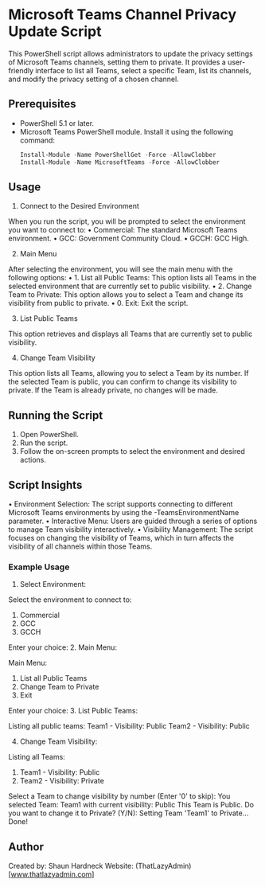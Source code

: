 # Microsoft Teams Channel Privacy Update Script

This PowerShell script allows administrators to update the privacy settings of Microsoft Teams channels, setting them to private. It provides a user-friendly interface to list all Teams, select a specific Team, list its channels, and modify the privacy setting of a chosen channel.

## Prerequisites
- PowerShell 5.1 or later.
- Microsoft Teams PowerShell module. Install it using the following command:
  ```powershell
  Install-Module -Name PowerShellGet -Force -AllowClobber
  Install-Module -Name MicrosoftTeams -Force -AllowClobber
  ```

## Usage
1. Connect to the Desired Environment

When you run the script, you will be prompted to select the environment you want to connect to:
•	Commercial: The standard Microsoft Teams environment.
•	GCC: Government Community Cloud.
•	GCCH: GCC High.

2. Main Menu

After selecting the environment, you will see the main menu with the following options:
•	1. List all Public Teams: This option lists all Teams in the selected environment that are currently set to public visibility.
•	2. Change Team to Private: This option allows you to select a Team and change its visibility from public to private.
•	0. Exit: Exit the script.

3. List Public Teams

This option retrieves and displays all Teams that are currently set to public visibility.

4. Change Team Visibility

This option lists all Teams, allowing you to select a Team by its number. If the selected Team is public, you can confirm to change its visibility to private. If the Team is already private, no changes will be made.

## Running the Script
1.	Open PowerShell.
2.	Run the script.
3.	Follow the on-screen prompts to select the environment and desired actions.

## Script Insights
•	Environment Selection: The script supports connecting to different Microsoft Teams environments by using the -TeamsEnvironmentName parameter.
•	Interactive Menu: Users are guided through a series of options to manage Team visibility interactively.
•	Visibility Management: The script focuses on changing the visibility of Teams, which in turn affects the visibility of all channels within those Teams.

### Example Usage
1.	Select Environment:

Select the environment to connect to:
1. Commercial
2. GCC
3. GCCH

Enter your choice:
2.	Main Menu:

Main Menu:
1. List all Public Teams
2. Change Team to Private
0. Exit

Enter your choice:
3.	List Public Teams:

Listing all public teams:
Team1 - Visibility: Public
Team2 - Visibility: Public

4.	Change Team Visibility:

Listing all Teams:
1. Team1 - Visibility: Public
2. Team2 - Visibility: Private

Select a Team to change visibility by number (Enter '0' to skip):
You selected Team: Team1 with current visibility: Public
This Team is Public. Do you want to change it to Private? (Y/N):
Setting Team 'Team1' to Private... Done!








## Author
Created by: Shaun Hardneck
Website: (ThatLazyAdmin)[www.thatlazyadmin.com]

